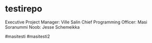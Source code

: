 # testirepo

Executive Project Manager: Ville Salin
Chief Programming Officer: Masi Soranummi
Noob: Jesse Schemeikka

#masitesti
#masitesti2

